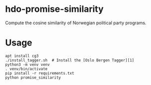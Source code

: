 # hdo-promise-similarity

Compute the cosine similarity of Norwegian political party programs.

# Usage
    apt install cg3
    ./install_tagger.sh  # Install the [Oslo Bergen Tagger][1]
    python3 -m venv venv
    . venv/bin/activate
    pip install -r requirements.txt
    python promise_similarity

[1]: https://github.com/noklesta/The-Oslo-Bergen-Tagger
